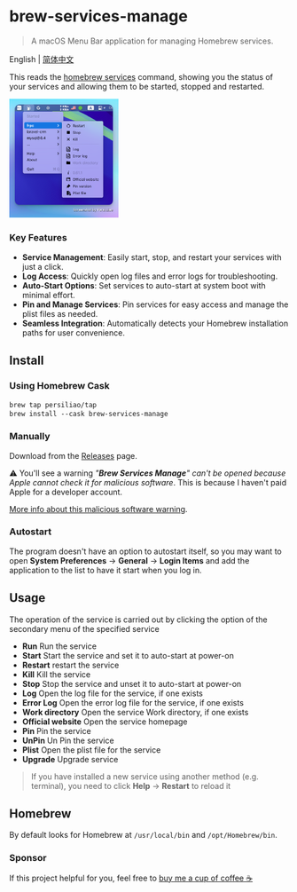 # brew-services-manage

> A macOS Menu Bar application for managing Homebrew services.

English | [简体中文](./README_zh.md)

This reads the [homebrew services](https://github.com/Homebrew/homebrew-services) command, showing you the status of your services and allowing them to be started, stopped and restarted.

<img src="docs/screenshot.png" alt="Screenshot" width="197" />

### Key Features

- **Service Management**: Easily start, stop, and restart your services with just a click.
- **Log Access**: Quickly open log files and error logs for troubleshooting.
- **Auto-Start Options**: Set services to auto-start at system boot with minimal effort.
- **Pin and Manage Services**: Pin services for easy access and manage the plist files as needed.
- **Seamless Integration**: Automatically detects your Homebrew installation paths for user convenience.

## Install

### Using Homebrew Cask

```shell
brew tap persiliao/tap
brew install --cask brew-services-manage
```

### Manually

Download from the [Releases](https://github.com/persiliao/brew-services-manage/releases) page.

⚠️ You'll see a warning <cite>"**Brew Services Manage**" can't be opened because Apple cannot check it for malicious software</cite>. This is because I haven't paid Apple for a developer account.

[More info about this malicious software warning](https://support.apple.com/en-gb/guide/mac-help/mchleab3a043/mac).

### Autostart

The program doesn't have an option to autostart itself, so you may want to open **System Preferences** -> **General** -> **Login Items** and add the application to the list to have it start when you log in.

## Usage

The operation of the service is carried out by clicking the option of the secondary menu of the specified service

- **Run** Run the service
- **Start** Start the service and set it to auto-start at power-on
- **Restart** restart the service
- **Kill** Kill the service
- **Stop** Stop the service and unset it to auto-start at power-on
- **Log** Open the log file for the service, if one exists
- **Error Log** Open the error log file for the service, if one exists
- **Work directory** Open the service Work directory, if one exists
- **Official website** Open the service homepage
- **Pin** Pin the service
- **UnPin** Un Pin the service
- **Plist** Open the plist file for the service
- **Upgrade** Upgrade service

> If you have installed a new service using another method (e.g. terminal), you need to click **Help** -> **Restart** to reload it

## Homebrew

By default looks for Homebrew at `/usr/local/bin` and `/opt/Homebrew/bin`.

### Sponsor

If this project helpful for you, feel free to [buy me a cup of coffee ☕️](https://www.paypal.com/cgi-bin/webscr?cmd=_s-xclick&hosted_button_id=99S3MWPTJE9Z4)
